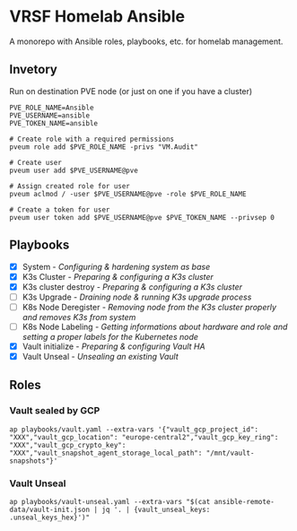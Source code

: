 # VRSF Homelab Ansible

A monorepo with Ansible roles, playbooks, etc. for homelab management.

## Invetory

Run on destination PVE node (or just on one if you have a cluster)

```shell
PVE_ROLE_NAME=Ansible
PVE_USERNAME=ansible
PVE_TOKEN_NAME=ansible

# Create role with a required permissions
pveum role add $PVE_ROLE_NAME -privs "VM.Audit"

# Create user
pveum user add $PVE_USERNAME@pve

# Assign created role for user
pveum aclmod / -user $PVE_USERNAME@pve -role $PVE_ROLE_NAME

# Create a token for user
pveum user token add $PVE_USERNAME@pve $PVE_TOKEN_NAME --privsep 0
```

## Playbooks

- [X] System - *Configuring & hardening system as base*
- [X] K3s Cluster - *Preparing & configuring a K3s cluster*
- [X] K3s cluster destroy - *Preparing & configuring a K3s cluster*
- [ ] K3s Upgrade - *Draining node & running K3s upgrade process*
- [ ] K8s Node Deregister - *Removing node from the K3s cluster properly and removes K3s from system*
- [ ] K8s Node Labeling - *Getting informations about hardware and role and setting a proper labels for the Kubernetes node*
- [X] Vault initialize - *Preparing & configuring Vault HA*
- [X] Vault Unseal - *Unsealing an existing Vault*

## Roles

### Vault sealed by GCP

```shell
ap playbooks/vault.yaml --extra-vars '{"vault_gcp_project_id": "XXX","vault_gcp_location": "europe-central2","vault_gcp_key_ring": "XXX","vault_gcp_crypto_key": "XXX","vault_snapshot_agent_storage_local_path": "/mnt/vault-snapshots"}'
```

### Vault Unseal

```shell
ap playbooks/vault-unseal.yaml --extra-vars "$(cat ansible-remote-data/vault-init.json | jq '. | {vault_unseal_keys: .unseal_keys_hex}')"
```

